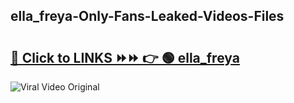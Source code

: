 
 ## ella_freya-Only-Fans-Leaked-Videos-Files

# <h2><a href="https://mediaupload.pro?ella_freya">🔗 Click to LINKS ⏩⏩ 👉 🟢 ella_freya </a></h2>

<a href="https://mediaupload.pro?ella_freya" rel="nofollow" data-target="animated-image.originalLink"><img src="https://i.ibb.co.com/xMMVF88/686577567.gif" alt="Viral Video Original" style="max-width: 100%; display: inline-block;" data-target="animated-image.originalImage"></a>